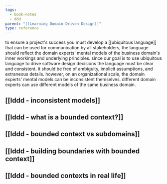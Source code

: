 ```yaml
---
tags:
  - book-notes
  - ddd
parent: "[[Learning Domain Driven Design]]"
type: reference
---
```

to ensure a project's success you must develop a [[ubiquitous language]] that can be used for communication by all stakeholders, the language should reflect the domain experts' mental models of the business domain's inner workings and underlying principles. since our goal is to use ubiquitous language to drive software design decisions the language must be clear and consistent. it should be free of ambiguity, implicit assumptions, and extraneous details. however, on an organizational scale, the domain experts' mental models can be inconsistent themselves. different domain experts can use different models of the same business domain.


## [[lddd - inconsistent models]]

## [[lddd - what is a bounded context?]]

## [[lddd - bounded context vs subdomains]]

## [[lddd - building boundaries with bounded context]]

## [[lddd - bounded contexts in real life]]
